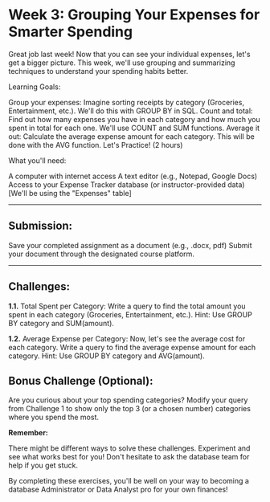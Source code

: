 # Week 3: Grouping Your Expenses for Smarter Spending

Great job last week! Now that you can see your individual expenses, let's get a bigger picture. This week, we'll use grouping and summarizing techniques to understand your spending habits better.

Learning Goals:

Group your expenses: Imagine sorting receipts by category (Groceries, Entertainment, etc.). We'll do this with GROUP BY in SQL.
Count and total: Find out how many expenses you have in each category and how much you spent in total for each one. We'll use COUNT and SUM functions.
Average it out: Calculate the average expense amount for each category. This will be done with the AVG function.
Let's Practice! (2 hours)

What you'll need:

A computer with internet access
A text editor (e.g., Notepad, Google Docs)
Access to your Expense Tracker database (or instructor-provided data) [We'll be using the "Expenses" table]

_________________________________________________________________________________________________________________________
## Submission:

Save your completed assignment as a document (e.g., .docx, pdf)
Submit your document through the designated course platform.
_________________________________________________________________________________________________________________________

## Challenges:

**1.1.** Total Spent per Category: 
Write a query to find the total amount you spent in each category (Groceries, Entertainment, etc.). Hint: Use GROUP BY category and SUM(amount).

**1.2.** Average Expense per Category: 
Now, let's see the average cost for each category. Write a query to find the average expense amount for each category. Hint: Use GROUP BY category and AVG(amount).

## Bonus Challenge (Optional): 
Are you curious about your top spending categories? Modify your query from Challenge 1 to show only the top 3 (or a chosen number) categories where you spend the most.

**Remember:**

There might be different ways to solve these challenges. Experiment and see what works best for you!
Don't hesitate to ask the database team for help if you get stuck.

By completing these exercises, you'll be well on your way to becoming a database Administrator or Data Analyst pro for your own finances!

